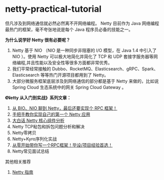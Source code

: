 # netty-practical-tutorial

但凡涉及到网络通信就必然必然离不开网络编程。 Netty 目前作为 Java 网络编程最热门的框架，毫不夸张地说是每个 Java 程序员必备的技能之一。

**为什么说学好 Netty 很有必要呢？**

1. Netty 基于 NIO （NIO 是一种同步非阻塞的 I/O 模型，在 Java 1.4 中引入了 NIO ）。使用 Netty 可以极大地简化并简化了 TCP 和 UDP 套接字服务器等网络编程,并且性能以及安全性等很多方面都非常优秀。
2. 我们平常经常接触的 Dubbo、RocketMQ、Elasticsearch、gRPC、Spark、Elasticsearch 等等热门开源项目都用到了 Netty。
3. 大部分微服务框架底层涉及到网络通信的部分都是基于 Netty 来做的，比如说 Spring Cloud 生态系统中的网关 Spring Cloud Gateway 。

**《Netty 从入门到实战》系列文章：**

1. [从 BIO、NIO 聊到 Netty，最后还要实现个 RPC 框架！](./docs/1-fromBIO&NIOToNetty.md)
2. [手把手教你实现自己的第一个 Netty 应用](./docs/2-Netty版的HelloWorld.md)
3. [大白话 Netty 核心组件分析](./docs/3-Netty核心组件分析.md)
4. Netty TCP粘包和拆包问题分析和解决
5. Netty零拷贝
6. Netty+Kyro序列化实战
7. [从零开始带你写一个RPC框架！毕设/项目经验首选！](https://mp.weixin.qq.com/s/Avq4JBT-6-Dxgl7q8M251Q)
8. Netty常见面试总结

其他相关推荐

1. [Netty 指南](https://github.com/guang19/framework-learning#netty) 

